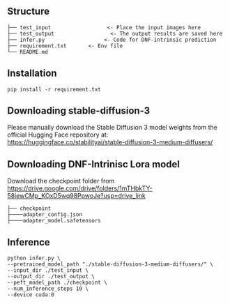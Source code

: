 ## Structure
```
├── test_input                  <- Place the input images here
├── test_output                  <- The output results are saved here
├── infer.py                   <- Code for DNF-intrinsic prediction
├── requirement.txt       <- Env file
└── README.md
```

## Installation
```
pip install -r requirement.txt
```

## Downloading stable-diffusion-3 
Please manually download the Stable Diffusion 3 model weights from the official Hugging Face repository at: https://huggingface.co/stabilityai/stable-diffusion-3-medium-diffusers/

## Downloading DNF-Intrinisc Lora model
Download the checkpoint folder from https://drive.google.com/drive/folders/1mTHbkTY-58iewCMp_KOxD5wq98PpwoJe?usp=drive_link
```
├── checkpoint                  
├────adapter_config.json
├────adapter_model.safetensors
```

## Inference
```
python infer.py \
--pretrained_model_path "./stable-diffusion-3-medium-diffusers/" \
--input_dir ./test_input \
--output_dir ./test_output \
--peft_model_path ./checkpoint \
--num_inference_steps 10 \
--device cuda:0
```
